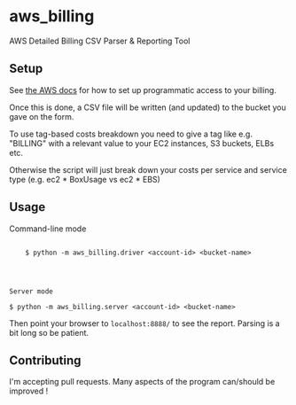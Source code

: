aws_billing
===========

AWS Detailed Billing CSV Parser &amp; Reporting Tool

Setup
-----

See [the AWS docs](http://docs.aws.amazon.com/awsaccountbilling/latest/about/programaccess.html) for how to set up programmatic access to your billing.

Once this is done, a CSV file will be written (and updated) to the bucket you gave on the form.

To use tag-based costs breakdown you need to give a tag like e.g. "BILLING" with a relevant value to your EC2 instances, S3 buckets, ELBs etc.

Otherwise the script will just break down your costs per service and service type (e.g. ec2 * BoxUsage vs ec2 * EBS)





Usage
-----



Command-line mode
~~~~~~~~~~~~~~~~~

    $ python -m aws_billing.driver <account-id> <bucket-name>




Server mode
~~~~~~~~~~~~~~~~~

    $ python -m aws_billing.server <account-id> <bucket-name>


Then point your browser to `localhost:8888/` to see the report. Parsing is a bit long so be patient.

Contributing
------------

I'm accepting pull requests. Many aspects of the program can/should be improved !


